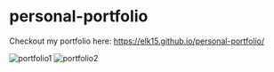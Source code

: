 # personal-portfolio
Checkout my portfolio here: https://elk15.github.io/personal-portfolio/

![portfolio1](https://github.com/elk15/personal-portfolio/assets/84975908/2da6b652-be3b-4451-bf0c-5321bffabe47)
![portfolio2](https://github.com/elk15/personal-portfolio/assets/84975908/6146c6c0-7425-4e4d-8f1a-e8e6a5dd1701)
